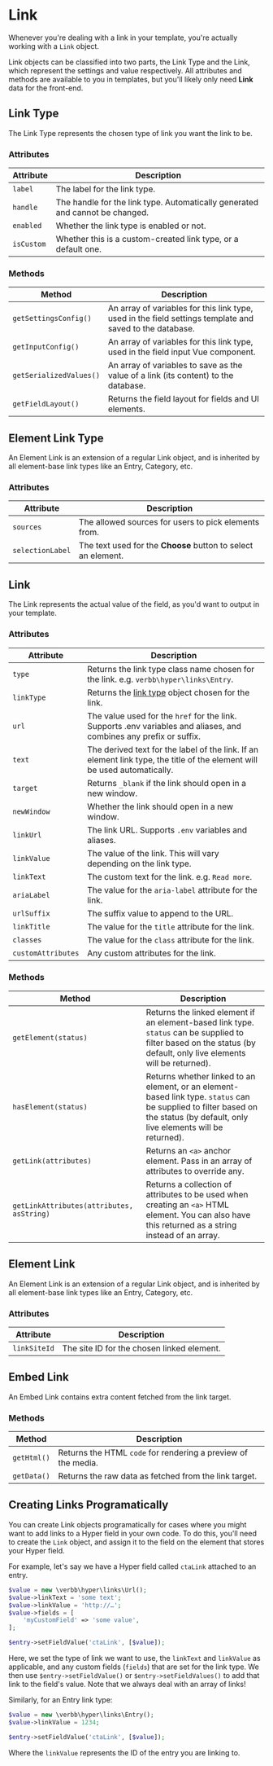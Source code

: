 # Link
Whenever you're dealing with a link in your template, you're actually working with a `Link` object.

Link objects can be classified into two parts, the Link Type and the Link, which represent the settings and value respectively. All attributes and methods are available to you in templates, but you'll likely only need **Link** data for the front-end.

## Link Type
The Link Type represents the chosen type of link you want the link to be.

### Attributes

Attribute | Description
--- | ---
`label` | The label for the link type.
`handle` | The handle for the link type. Automatically generated and cannot be changed.
`enabled` | Whether the link type is enabled or not.
`isCustom` | Whether this is a custom-created link type, or a default one.

### Methods

Method | Description
--- | ---
`getSettingsConfig()` | An array of variables for this link type, used in the field settings template and saved to the database.
`getInputConfig()` | An array of variables for this link type, used in the field input Vue component.
`getSerializedValues()` | An array of variables to save as the value of a link (its content) to the database.
`getFieldLayout()` | Returns the field layout for fields and UI elements.

## Element Link Type
An Element Link is an extension of a regular Link object, and is inherited by all element-base link types like an Entry, Category, etc.

### Attributes

Attribute | Description
--- | ---
`sources` | The allowed sources for users to pick elements from.
`selectionLabel` | The text used for the **Choose** button to select an element.


## Link
The Link represents the actual value of the field, as you'd want to output in your template.

### Attributes

Attribute | Description
--- | ---
`type` | Returns the link type class name chosen for the link. e.g. `verbb\hyper\links\Entry`.
`linkType` | Returns the [link type](docs:developers/link-type) object chosen for the link. 
`url` | The value used for the `href` for the link. Supports .env variables and aliases, and combines any prefix or suffix.
`text` | The derived text for the label of the link. If an element link type, the title of the element will be used automatically.
`target` | Returns `_blank` if the link should open in a new window.
`newWindow` | Whether the link should open in a new window.
`linkUrl` | The link URL. Supports `.env` variables and aliases.
`linkValue` | The value of the link. This will vary depending on the link type.
`linkText` | The custom text for the link. e.g. `Read more`.
`ariaLabel` | The value for the `aria-label` attribute for the link.
`urlSuffix` | The suffix value to append to the URL.
`linkTitle` | The value for the `title` attribute for the link.
`classes` | The value for the `class` attribute for the link.
`customAttributes` | Any custom attributes for the link.

### Methods

Method | Description
--- | ---
`getElement(status)` | Returns the linked element if an element-based link type. `status` can be supplied to filter based on the status (by default, only live elements will be returned).
`hasElement(status)` | Returns whether linked to an element, or an element-based link type. `status` can be supplied to filter based on the status (by default, only live elements will be returned).
`getLink(attributes)` | Returns an `<a>` anchor element. Pass in an array of attributes to override any.
`getLinkAttributes(attributes, asString)` | Returns a collection of attributes to be used when creating an `<a>` HTML element. You can also have this returned as a string instead of an array.

## Element Link
An Element Link is an extension of a regular Link object, and is inherited by all element-base link types like an Entry, Category, etc.

### Attributes

Attribute | Description
--- | ---
`linkSiteId` | The site ID for the chosen linked element.


## Embed Link
An Embed Link contains extra content fetched from the link target.

### Methods

Method | Description
--- | ---
`getHtml()` | Returns the HTML `code` for rendering a preview of the media.
`getData()` | Returns the raw data as fetched from the link target.

## Creating Links Programatically
You can create Link objects programatically for cases where you might want to add links to a Hyper field in your own code. To do this, you'll need to create the `Link` object, and assign it to the field on the element that stores your Hyper field.

For example, let's say we have a Hyper field called `ctaLink` attached to an entry.

```php
$value = new \verbb\hyper\links\Url();
$value->linkText = 'some text';
$value->linkValue = 'http://…';
$value->fields = [
    'myCustomField' => 'some value',
];

$entry->setFieldValue('ctaLink', [$value]);
```
 
Here, we set the type of link we want to use, the `linkText` and `linkValue` as applicable, and any custom fields (`fields`) that are set for the link type. We then use `$entry->setFieldValue()` or `$entry->setFieldValues()` to add that link to the field's value. Note that we always deal with an array of links!

Similarly, for an Entry link type:

```php
$value = new \verbb\hyper\links\Entry();
$value->linkValue = 1234;

$entry->setFieldValue('ctaLink', [$value]);
```

Where the `linkValue` represents the ID of the entry you are linking to.